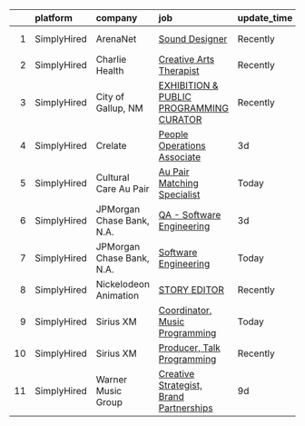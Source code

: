 

|    | platform    | company                   | job                                                                                                                                                      | update_time   | location                  |
|---:|:------------|:--------------------------|:---------------------------------------------------------------------------------------------------------------------------------------------------------|:--------------|:--------------------------|
|  1 | SimplyHired | ArenaNet                  | [Sound Designer](https://www.simplyhired.com/job/rThG5IY9IzWMAoan9hcJnI7UxDCG6Ihg__kK3_DSy7e3u3DOyW-XHQ?q=creative+programming)                          | Recently      | Bellevue, WA              |
|  2 | SimplyHired | Charlie Health            | [Creative Arts Therapist](https://www.simplyhired.com/job/Je_QsxGaMgOuGEwDrY5SYKKbaajrFMuFB6FVxHnD3yV0F8J5JZz02Q?q=creative+programming)                 | Recently      | Bozeman, MT               |
|  3 | SimplyHired | City of Gallup, NM        | [EXHIBITION & PUBLIC PROGRAMMING CURATOR](https://www.simplyhired.com/job/08VizCHum25iKHlYhDXXSKMo0tC_3CsYjcqw8wtbI3oW_Q8TTU6G6Q?q=creative+programming) | Recently      | Gallup, NM                |
|  4 | SimplyHired | Crelate                   | [People Operations Associate](https://www.simplyhired.com/job/M77FDMve0QfUJaX1j25IEGI2xkavrgXNJ5wQ7wnBlQpRNJ2NpT-AKQ?q=creative+programming)             | 3d            | Remote                    |
|  5 | SimplyHired | Cultural Care Au Pair     | [Au Pair Matching Specialist](https://www.simplyhired.com/job/vA4FDrNyKX0td22yeVdVhljYyXx2C8yRjWmBxlOlPEpzgkpbDs1JGg?q=creative+programming)             | Today         | Remote                    |
|  6 | SimplyHired | JPMorgan Chase Bank, N.A. | [QA - Software Engineering](https://www.simplyhired.com/job/T99-T3E-HVYIJM9KS6caDyaRdL83jDB2Ozv4wuFR25ZbdgWam718Sw?q=creative+programming)               | 3d            | Seattle, WA               |
|  7 | SimplyHired | JPMorgan Chase Bank, N.A. | [Software Engineering](https://www.simplyhired.com/job/MxNHSxTmESlUSGyrrFMKI2a9xsjI0bS4wa85TOJhF4cNNns2yqV4hw?q=creative+programming)                    | Today         | New York, NY +8 locations |
|  8 | SimplyHired | Nickelodeon Animation     | [STORY EDITOR](https://www.simplyhired.com/job/IqtuE4kQXyMRqWvYCU6HXsTWk0tmZVFJuDiRSGbJ8YdZKEJiFRKjLA?q=creative+programming)                            | Recently      | Burbank, CA               |
|  9 | SimplyHired | Sirius XM                 | [Coordinator, Music Programming](https://www.simplyhired.com/job/59Yrpi5UXyi2GLOgWpi1EdAvHttTUfVSCtHIpBYAp2ncdBeYntp93g?q=creative+programming)          | Today         | Los Angeles, CA           |
| 10 | SimplyHired | Sirius XM                 | [Producer, Talk Programming](https://www.simplyhired.com/job/Gaf8FXHB-4ZJ1uI924x8OdPl8Zf08XJnomOAfAW6KQhFRV5kel9Jgw?q=creative+programming)              | Recently      | Washington, DC            |
| 11 | SimplyHired | Warner Music Group        | [Creative Strategist, Brand Partnerships](https://www.simplyhired.com/job/U4FkmN5thMZWrNUt67f7oc-RWLCdfNAiNz0z0K8-7gafXL2bCzP1pA?q=creative+programming) | 9d            | New York, NY              |